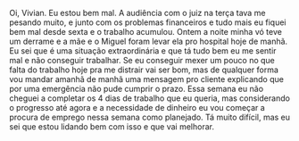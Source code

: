 Oi, Vivian. Eu estou bem mal. A audiência com o juiz na terça tava me pesando muito, e junto com os problemas financeiros e tudo mais eu fiquei bem mal desde sexta e o trabalho acumulou. Ontem a noite minha vó teve um derrame e a mãe e o Miguel foram levar ela pro hospital hoje de manhã. Eu sei que é uma situação extraordinária e que tá tudo bem eu me sentir mal e não conseguir trabalhar. Se eu conseguir mexer um pouco no que falta do trabalho hoje pra me distrair vai ser bom, mas de qualquer forma vou mandar amanhã de manhã uma mensagem pro cliente explicando que por uma emergência não pude cumprir o prazo. Essa semana eu não cheguei a completar os 4 dias de trabalho que eu queria, mas considerando o progresso até agora e a necessidade de dinheiro eu vou começar a procura de emprego nessa semana como planejado. Tá muito difícil, mas eu sei que estou lidando bem com isso e que vai melhorar.